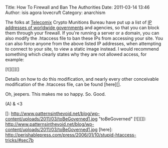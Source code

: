 Title: How To Firewall and Ban The Authorities
Date: 2011-03-14 13:46
Author: isis agora lovecruft
Category: anarchism

The folks at [Telecomix][] Crypto Munitions Bureau have put up a list of
[IP addresses of worldwide governments][] and agencies, so that you can
block them through your firewall. If you're running a server or a
domain, you can also modify the .htaccess file to ban these IPs from
accessing your site. You can also force anyone from the above listed IP
addresses, when attempting to connect to your site, to view a static
image instead. I would recommend something which clearly states why they
are not allowed access, for example:

[![][]][]

Details on how to do this modification, and nearly every other
conceivable modification of the .htaccess file, can be found [here][].

Oh, jeepers. This makes me so happy. So. Good.

​(A) & \<3

  [Telecomix]: http://www.telecomix.org/
  [IP addresses of worldwide governments]: http://cryptoanarchy.org/wiki/Authority_Netblock_Blacklist
  []: http://www.patternsinthevoid.net/blog/wp-content/uploads/2011/03/toBeGoverned1.jpg
    "toBeGoverned"
  [![][]]: http://www.patternsinthevoid.net/blog/wp-content/uploads/2011/03/toBeGoverned1.jpg
  [here]: http://perishablepress.com/press/2006/01/10/stupid-htaccess-tricks/#sec7b
